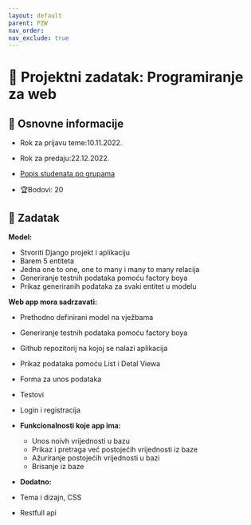 ```yaml
---
layout: default
parent: PZW
nav_order: 
nav_exclude: true
---
```



# 🚀 Projektni zadatak: Programiranje za web

## 📢 Osnovne informacije

- Rok za prijavu teme:10.11.2022.
- Rok za predaju:22.12.2022.
- [Popis studenata po grupama]()

- 🏆Bodovi: 20

## 🧾 Zadatak

**Model:**
- Stvoriti Django projekt i aplikaciju
- Barem 5 entiteta
- Jedna one to one, one to many i many to many relacija
- Generiranje testnih podataka pomoću factory boya
- Prikaz generiranih podataka za svaki entitet u modelu


**Web app mora sadrzavati:**
- Prethodno definirani model na vježbama
- Generiranje testnih podataka pomoću factory boya
- Github repozitorij na kojoj se nalazi aplikacija
- Prikaz podataka pomoću List i Detal Viewa
- Forma za unos podataka
- Testovi
- Login i registracija

- **Funkcionalnosti koje app ima:**
	- Unos noivh vrijednosti u bazu
	- Prikaz i pretraga već postojećih vrijednosti iz baze
	- Ažuriranje postojećih vrijednosti u bazi
	- Brisanje iz baze

- **Dodatno:**
- Tema i dizajn, CSS
- Restfull api
